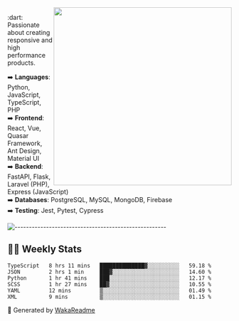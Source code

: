 <img src="https://github-readme-stats.vercel.app/api?username=iguit0&show_icons=true&include_all_commits=true&count_private=true&theme=dracula" min-width="400px" max-width="400px" width="400px" align="right" />

<p align="left"> 
  :dart: Passionate about creating responsive and high performance products.
</p>

<p align="left">
  ➡️ <strong>Languages</strong>: Python, JavaScript, TypeScript, PHP<br>
  ➡️ <strong>Frontend</strong>: React, Vue, Quasar Framework, Ant Design, Material UI<br>
  ➡️ <strong>Backend</strong>: FastAPI, Flask, Laravel (PHP), Express (JavaScript)<br>
  ➡️ <strong>Databases</strong>: PostgreSQL, MySQL, MongoDB, Firebase<br>
  ➡️ <strong>Testing</strong>: Jest, Pytest, Cypress<br>
</p>

![-----------------------------------------------------](https://raw.githubusercontent.com/andreasbm/readme/master/assets/lines/vintage.png)

## :man_technologist: Weekly Stats
<!--START_SECTION:waka-->

```text
TypeScript   8 hrs 11 mins   ██████████████▓░░░░░░░░░░   59.18 %
JSON         2 hrs 1 min     ███▓░░░░░░░░░░░░░░░░░░░░░   14.60 %
Python       1 hr 41 mins    ███░░░░░░░░░░░░░░░░░░░░░░   12.17 %
SCSS         1 hr 27 mins    ██▓░░░░░░░░░░░░░░░░░░░░░░   10.55 %
YAML         12 mins         ▒░░░░░░░░░░░░░░░░░░░░░░░░   01.49 %
XML          9 mins          ▒░░░░░░░░░░░░░░░░░░░░░░░░   01.15 %
```

<!--END_SECTION:waka-->

🚀 Generated by [WakaReadme](https://github.com/athul/waka-readme)

